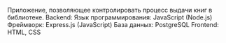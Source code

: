 Приложение, позволяющее контролировать процесс выдачи книг в библиотеке.
Backend:
  Язык программирования: JavaScript (Node.js)
  Фреймворк: Express.js (JavaScript)
  База данных: PostgreSQL
Frontend:
  HTML, CSS
